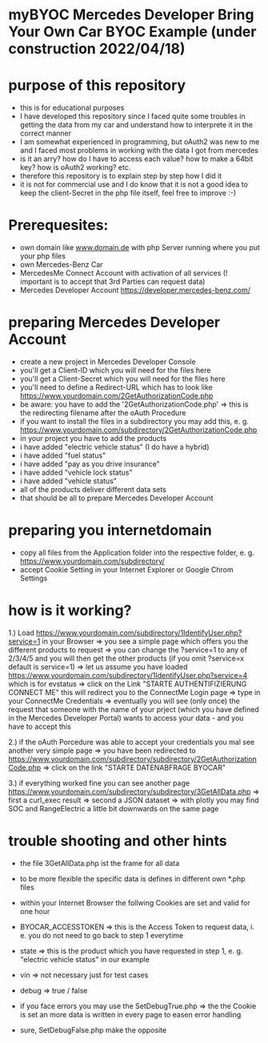 # myBYOC Mercedes Developer Bring Your Own Car BYOC Example (under construction 2022/04/18)

# purpose of this repository
- this is for educational purposes
- I have developed this repository since I faced quite some troubles in getting the data from my car and understand how to interprete it in the correct manner
- I am somewhat experienced in programming, but oAuth2 was new to me and I faced most problems in working with the data I got from mercedes
- is it an arry? how do I have to access each value? how to make a 64bit key? how is oAuth2 working? etc.
- therefore this repository is to explain step by step how I did it
- it is not for commercial use and I do know that it is not a good idea to keep the client-Secret in the php file itself, feel free to improve :-)

# Prerequesites:
- own domain like www.domain.de with php Server running where you put your php files
- own Mercedes-Benz Car
- MercedesMe Connect Account with activation of all services (! important is to accept that 3rd Parties can request data)
- Mercedes Developer Account https://developer.mercedes-benz.com/ 

# preparing Mercedes Developer Account 
- create a new project in Mercedes Developer Console
- you'll get a Client-ID which you will need for the files here
- you'll get a Client-Secret which you will need for the files here
- you'll need to define a Redirect-URL which has to look like https://www.yourdomain.com/2GetAuthorizationCode.php
- be aware: you have to add the '2GetAuthorizationCode.php' => this is the redirecting filename after the oAuth Procedure
- if you want to install the files in a subdirectory you may add this, e. g. https://www.yourdomain.com/subdirectory/2GetAuthorizationCode.php
- in your project you have to add the products
- i have added "electric vehicle status" (I do have a hybrid)
- i have added "fuel status"
- i have added "pay as you drive insurance"
- i have added "vehicle lock status"
- i have added "vehicle status"
- all of the products deliver different data sets
- that should be all to prepare Mercedes Developer Account

# preparing you internetdomain
- copy all files from the Application folder into the respective folder, e. g. https://www.yourdomain.com/subdirectory/
- accept Cookie Setting in your Internet Explorer or Google Chrom Settings

# how is it working?
1.) Load https://www.yourdomain.com/subdirectory/1IdentifyUser.php?service=1 in your Browser
=> you see a simple page which offers you the different products to request
=> you can change the ?service=1 to any of 2/3/4/5 and you will then get the other products (if you omit ?service=x default is service=1)
=> let us assume you have loaded https://www.yourdomain.com/subdirectory/1IdentifyUser.php?service=4 which is for evstatus
=> click on the Link "STARTE AUTHENTIFIZIERUNG CONNECT ME" this will redirect you to the ConnectMe Login page
=> type in your ConnectMe Credentials
=> eventually you will see (only once) the request that someone with the name of your prject (which you have defined in the Mercedes Developer Portal) wants to access your data - and you have to accept this

2.) if the oAuth Porcedure was able to accept your credentials you mal see another very simple page
=> you have been redirected to https://www.yourdomain.com/subdirectory/subdirectory/2GetAuthorizationCode.php
=> click on the link "STARTE DATENABFRAGE BYOCAR"

3.) if everything worked fine you can see another page https://www.yourdomain.com/subdirectory/subdirectory/3GetAllData.php
=> first a curl_exec result
=> second a JSON dataset 
=> with plotly you may find SOC and RangeElectric a little bit downwards on the same page

# trouble shooting and other hints
- the file 3GetAllData.php ist the frame for all data
- to be more flexible the specific data is defines in different own *.php files
- within your Internet Browser the follwing Cookies are set and valid for one hour
- BYOCAR_ACCESSTOKEN => this is the Access Token to request data, i. e. you do not need to go back to step 1 everytime
- state => this is the product which you have requested in step 1, e. g. "electric vehicle status" in our example
- vin => not necessary just for test cases
- debug => true / false

- if you face errors you may use the SetDebugTrue.php => the the Cookie is set an more data is written in every page to easen error handling
- sure, SetDebugFalse.php make the opposite 






